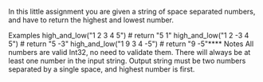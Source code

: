 In this little assignment you are given a string of space separated numbers, and have to return the highest and lowest number.

Examples
high_and_low("1 2 3 4 5")  # return "5 1"
high_and_low("1 2 -3 4 5") # return "5 -3"
high_and_low("1 9 3 4 -5") # return "9 -5"****
Notes
All numbers are valid Int32, no need to validate them.
There will always be at least one number in the input string.
Output string must be two numbers separated by a single space, and highest number is first.